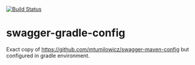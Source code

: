 [![Build Status](https://travis-ci.com/mtumilowicz/swagger-gradle-config.svg?branch=master)](https://travis-ci.com/mtumilowicz/swagger-gradle-config)
# swagger-gradle-config
Exact copy of https://github.com/mtumilowicz/swagger-maven-config but configured in gradle environment.
